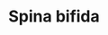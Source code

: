 ---
annotations:
- type: Pathway Ontology
  value: altered folate metabolic pathway
- type: Cell Type Ontology
  value: neuroepithelial stem cell
- type: Disease Ontology
  value: spina bifida
- type: Pathway Ontology
  value: folate metabolic pathway
- type: Disease Ontology
  value: neural tube defect
authors:
- XNauts
- Fehrhart
- Egonw
- Mkutmon
description: Pathway under construction to explain how Spina Bifida occurs during
  development. Many genes in the pathway are known risk factors for Spina Bifida.
  The current theory suggests that the shortage of nucleotides in neuroepithelial
  cells slows the cellular replication leading to a 'retarded' neural fold development.
last-edited: 2022-01-30
organisms:
- Homo sapiens
redirect_from:
- /index.php/Pathway:WP5150
- /instance/WP5150
schema-jsonld:
- '@context': https://schema.org/
  '@id': https://wikipathways.github.io/pathways/WP5150.html
  '@type': Dataset
  creator:
    '@type': Organization
    name: WikiPathways
  description: Pathway under construction to explain how Spina Bifida occurs during
    development. Many genes in the pathway are known risk factors for Spina Bifida.
    The current theory suggests that the shortage of nucleotides in neuroepithelial
    cells slows the cellular replication leading to a 'retarded' neural fold development.
  keywords:
  - Alcohol intake
  - Physiological change
  - Cellular process
  - THF
  - DNMT1
  - Spina bifida
  - Methylcobalamin
  - Folic acid
  - MAT2B
  - 5-Methyl dCMP(1−) residue
  - Gene
  - 5,10-Methenyltetrahydrofolate
  - MTHFD1
  - Tobacco Smoke Pollution
  - 5,10-Methylenetetrahydrofolate
  - Cobalamin
  - Ethanol
  - Protein synthesis
  - Metabolite
  - Low methionine intake
  - 10-Formyltetrahydrofolate
  - DNA synthesis
  - S-Adenosylmethionine
  - 2'-Deoxycytidine 5'-monophosphate(1−) residue
  - DNMT3b
  - Homocysteine
  - MTHFR
  - Methionine
  - Toxin
  - MAT1A
  - Cell proliferation
  - MTRR
  - SHMT1
  - Disease
  - 5-Methyltetrahydrofolate
  - AHCY
  - KIAA0828
  - MTR
  - Caffeine
  - S-Adenosylhomocysteine
  - DNMT3a
  license: CC0
  name: Spina bifida
seo: CreativeWork
title: Spina bifida
wpid: WP5150
---